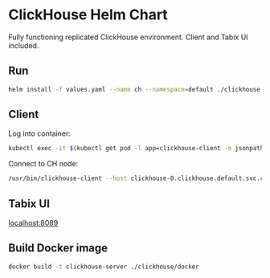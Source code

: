 # ClickHouse Helm Chart

Fully functioning replicated ClickHouse environment. Client and Tabix UI included.

## Run

```bash
helm install -f values.yaml --name ch --namespace=default ./clickhouse
```

## Client

Log into container:

```bash
kubectl exec -it $(kubectl get pod -l app=clickhouse-client -o jsonpath="{.items[0].metadata.name}") -- /bin/bash
```

Connect to CH node:

```bash
/usr/bin/clickhouse-client --host clickhouse-0.clickhouse.default.svc.cluster.local
```

## Tabix UI

[localhost:8089](http://localhost:8089)

## Build Docker image

```bash
docker build -t clickhouse-server ./clickhouse/docker
```